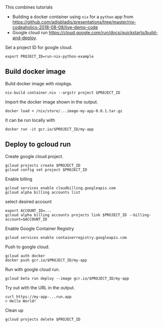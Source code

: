 This combines tutorials

- Building a docker container using `nix` for a `python` app from
  https://github.com/adisbladis/presentations/tree/master/nix-codeaholics-2018-08-08/live-demo-code
- Google cloud run https://cloud.google.com/run/docs/quickstarts/build-and-deploy.

Set a project ID for google cloud.

    export PROJECT_ID=run-nix-python-example

## Build docker image

Build docker image with nixpkgs.

    nix-build container.nix --argstr project $PROJECT_ID

Import the docker image shown in the output.

    docker load < /nix/store/...image-my-app-0.0.1.tar.gz

It can be run locally with

    docker run -it gcr.io/$PROJECT_ID/my-app

## Deploy to gcloud run

Create google cloud project.

    gcloud projects create $PROJECT_ID
    gcloud config set project $PROJECT_ID

Enable billing

    gcloud services enable cloudbilling.googleapis.com
    gcloud alpha billing accounts list

select desired account

    export ACCOUNT_ID=...
    gcloud alpha billing accounts projects link $PROJECT_ID --billing-account=$ACCOUNT_ID

Enable Google Container Registry

    gcloud services enable containerregistry.googleapis.com

Push to google cloud.

    gcloud auth docker
    docker push gcr.io/$PROJECT_ID/my-app

Run with google cloud run.

    gcloud beta run deploy --image gcr.io/$PROJECT_ID/my-app

Try out with the URL in the output.

    curl https://my-app-...run.app
    > Hello World!

Clean up

    gcloud projects delete $PROJECT_ID
